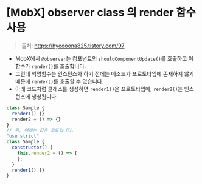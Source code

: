 # [MobX] observer class 의 render 함수 사용

> 출처: https://hyeooona825.tistory.com/97

- MobX에서 `@observer`는 컴포넌트의 `shouldComponentUpdate()`를 호출하고 이 함수가 `render()`를 호출합니다.
- 그런데 익명함수는 인스턴스화 하기 전에는 메소드가 프로토타입에 존재하지 않기 때문에 `render()`를 호출할 수 없습니다.
- 아래 코드처럼 클래스를 생성하면 `render1()`은 프로토타입에, `render2()`는 인스턴스에 생성됩니다.
    
```javascript
class Sample {
  render1() {}
  render2 = () => {}
}
// 위, 아래는 같은 코드입니다.
"use strict"
class Sample {
  constructor() {
    this.render2 = () => {
    };
  }
  render1() {}
}
```
